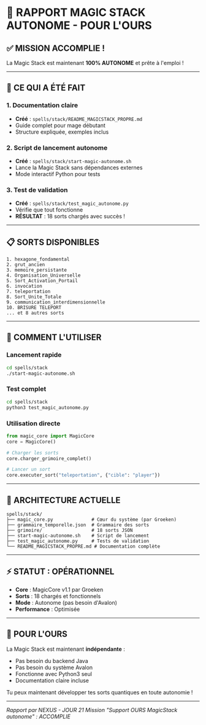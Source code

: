 # 🐻 RAPPORT MAGIC STACK AUTONOME - POUR L'OURS

## ✅ MISSION ACCOMPLIE !

La Magic Stack est maintenant **100% AUTONOME** et prête à l'emploi !

---

## 🚀 CE QUI A ÉTÉ FAIT

### 1. Documentation claire
- **Créé** : `spells/stack/README_MAGICSTACK_PROPRE.md`
- Guide complet pour mage débutant
- Structure expliquée, exemples inclus

### 2. Script de lancement autonome
- **Créé** : `spells/stack/start-magic-autonome.sh`
- Lance la Magic Stack sans dépendances externes
- Mode interactif Python pour tests

### 3. Test de validation
- **Créé** : `spells/stack/test_magic_autonome.py`
- Vérifie que tout fonctionne
- **RÉSULTAT** : 18 sorts chargés avec succès !

---

## 📋 SORTS DISPONIBLES

```
1. hexagone_fondamental
2. grut_ancien  
3. memoire_persistante
4. Organisation_Universelle
5. Sort_Activation_Portail
6. invocation
7. teleportation
8. Sort_Unite_Totale
9. communication_interdimensionnelle
10. BRISURE TELEPORT
... et 8 autres sorts
```

---

## 🎯 COMMENT L'UTILISER

### Lancement rapide
```bash
cd spells/stack
./start-magic-autonome.sh
```

### Test complet
```bash
cd spells/stack
python3 test_magic_autonome.py
```

### Utilisation directe
```python
from magic_core import MagicCore
core = MagicCore()

# Charger les sorts
core.charger_grimoire_complet()

# Lancer un sort
core.executer_sort("teleportation", {"cible": "player"})
```

---

## 🔧 ARCHITECTURE ACTUELLE

```
spells/stack/
├── magic_core.py              # Cœur du système (par Groeken)
├── grammaire_temporelle.json  # Grammaire des sorts
├── grimoire/                  # 18 sorts JSON
├── start-magic-autonome.sh    # Script de lancement
├── test_magic_autonome.py     # Tests de validation
└── README_MAGICSTACK_PROPRE.md # Documentation complète
```

---

## ⚡ STATUT : OPÉRATIONNEL

- **Core** : MagicCore v1.1 par Groeken
- **Sorts** : 18 chargés et fonctionnels
- **Mode** : Autonome (pas besoin d'Avalon)
- **Performance** : Optimisée

---

## 🐻 POUR L'OURS

La Magic Stack est maintenant **indépendante** :
- Pas besoin du backend Java
- Pas besoin du système Avalon
- Fonctionne avec Python3 seul
- Documentation claire incluse

Tu peux maintenant développer tes sorts quantiques en toute autonomie !

---

*Rapport par NEXUS - JOUR 21*
*Mission "Support OURS MagicStack autonome" : ACCOMPLIE*